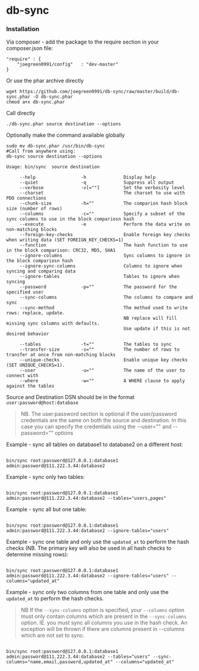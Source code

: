 db-sync
=======

### Installation

Via composer - add the package to the require section in your composer.json file:

    "require" : {    
        "joegreen0991/config"   : "dev-master"
    }

Or use the phar archive directly

    wget https://github.com/joegreen0991/db-sync/raw/master/build/db-sync.phar -O db-sync.phar
    chmod a+x db-sync.phar
    
Call directly

    ./db-sync.phar source destination --options
    
Optionally make the command available globally

    sudo mv db-sync.phar /usr/bin/db-sync
    #Call from anywhere using:
    db-sync source destination --options

~~~
Usage: bin/sync  source destination

	 --help                 -h              Display help
	 --quiet                -q              Suppress all output
	 --verbose              -v[=""]         Set the verbosity level
	 --charset                              The charset to use with PDO connections
	 --chunk-size           -h=""           The comparion hash block size (number of rows)
	 --columns              -c=""           Specify a subset of the sync columns to use in the block compariosn hash
	 --execute              -e              Perform the data write on non-matching blocks
	 --foreign-key-checks                   Enable foreign key checks when writing data (SET FOREIGN_KEY_CHECKS=1)
	 --function                             The hash function to use in the block comparison: CRC32, MD5, SHA1
	 --ignore-columns                       Sync columns to ignore in the block compariosn hash
	 --ignore-sync-columns                  Columns to ignore when syncing and comparing data
	 --ignore-tables                        Tables to ignore when syncing
	 --password             -p=""           The password for the specified user
	 --sync-columns                         The columns to compare and sync
	 --sync-method                          The method used to write rows: replace, update.
	                                        NB replace will fill missing sync columns with defaults. 
	                                        Use update if this is not desired behavior
	 					
	 --tables               -t=""           The tables to sync
	 --transfer-size        -s=""           The number of rows to transfer at once from non-matching blocks
	 --unique-checks                        Enable unique key checks (SET UNIQUE_CHECKS=1).
	 --user                 -u=""           The name of the user to connect with
	 --where                -w=""           A WHERE clause to apply against the tables
~~~

Source and Destination DSN should be in the format `user:password@host:database`
 > NB. The user:password section is optional if the user/password credentials are the same on both the source and destination. In this case you can specify the credentials using the --user="" and --password="" options

Example - sync all tables on database1 to database2 on a different host:

~~~~

bin/sync root:password@127.0.0.1:database1  admin:password@111.222.3.44:database2

~~~~

Example - sync only two tables:

~~~~

bin/sync root:password@127.0.0.1:database1  admin:password@111.222.3.44:database2 --tables="users,pages"

~~~~

Example - sync all but one table:

~~~~

bin/sync root:password@127.0.0.1:database1  admin:password@111.222.3.44:database2 --ignore-tables="users"

~~~~

Example - sync one table and only use the `updated_at` to perform the hash checks (NB. The primary key will also be used in all hash checks to determine missing rows):

~~~~

bin/sync root:password@127.0.0.1:database1  admin:password@111.222.3.44:database2 --ignore-tables="users" --columns="updated_at"

~~~~

Example - sync only two columns from one table and only use the `updated_at` to perform the hash checks.

> NB If the `--sync-columns` option is specified, your `--columns` option must only contain columns which are present in the `--sync-columns` option. IE. you must sync all columns you use in the hash check. An exception will be thrown if there are columns present in --columns which are not set to sync.

~~~~

bin/sync root:password@127.0.0.1:database1  admin:password@111.222.3.44:database2 --tables="users" --sync-columns="name,email,password,updated_at" --columns="updated_at"

~~~~

